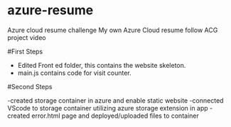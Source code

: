 # azure-resume
Azure cloud resume challenge
My own Azure Cloud resume follow ACG project video

#First Steps

- Edited Front ed folder, this contains the website skeleton.
- main.js contains code for visit counter.

#Second Steps

-created storage container in azure and enable static website
-connected VScode to storage container utilizing azure storage extension in app
-created error.html page and deployed/uploaded files to container
